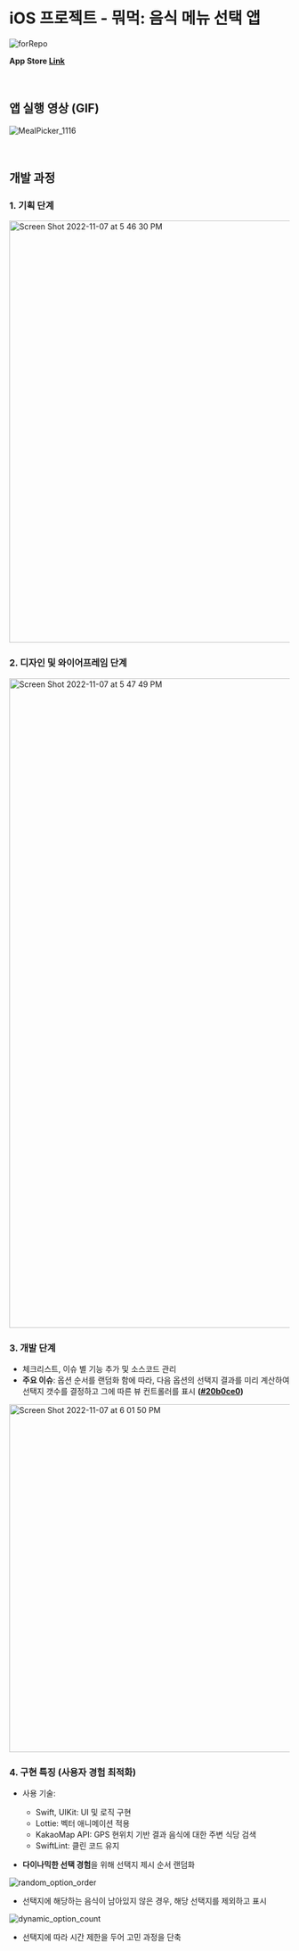 # iOS 프로젝트 - 뭐먹: 음식 메뉴 선택 앱

![forRepo](https://user-images.githubusercontent.com/30224335/205224523-79e485e2-4e39-4592-95a3-dcd7d5dfb66d.png)

**App Store [Link](https://apps.apple.com/kr/app/id1665835076)**

<br>


## 앱 실행 영상 (GIF)
![MealPicker_1116](https://user-images.githubusercontent.com/30224335/202123068-454aff84-e0e5-4536-8ec3-f5105b8e075c.gif)

<br>

## 개발 과정

### 1. 기획 단계
<img width="757" alt="Screen Shot 2022-11-07 at 5 46 30 PM" src="https://user-images.githubusercontent.com/30224335/200274217-4ea1cf52-3826-445c-8f84-45347604b255.png">

### 2. 디자인 및 와이어프레임 단계
<img width="1165" alt="Screen Shot 2022-11-07 at 5 47 49 PM" src="https://user-images.githubusercontent.com/30224335/200274242-67120b12-d9a2-448b-8a1c-b0b7a5d15ee2.png">

### 3. 개발 단계
- 체크리스트, 이슈 별 기능 추가 및 소스코드 관리
- **주요 이슈**: 옵션 순서를 랜덤화 함에 따라, 다음 옵션의 선택지 결과를 미리 계산하여 선택지 갯수를 결정하고 그에 따른 뷰 컨트롤러를 표시 **([#20b0ce0](https://github.com/beomwookang/iOS_MealPicker/commit/20b0ce0ff70c84f90e321b2acdb46f93f1efd84c))**
<img width="624" alt="Screen Shot 2022-11-07 at 6 01 50 PM" src="https://user-images.githubusercontent.com/30224335/200274280-a97af3e2-5044-4416-af18-aeb7e1c76fd2.png">

### 4. 구현 특징 (사용자 경험 최적화)

- 사용 기술: 
  - Swift, UIKit: UI 및 로직 구현
  - Lottie: 벡터 애니메이션 적용
  - KakaoMap API: GPS 현위치 기반 결과 음식에 대한 주변 식당 검색
  - SwiftLint: 클린 코드 유지

- **다이나믹한 선택 경험**을 위해 선택지 제시 순서 랜덤화

![random_option_order](https://user-images.githubusercontent.com/30224335/200274322-7b9bb87f-55f0-4a54-8420-7b6559207e3d.jpg)

- 선택지에 해당하는 음식이 남아있지 않은 경우, 해당 선택지를 제외하고 표시

![dynamic_option_count](https://user-images.githubusercontent.com/30224335/200274342-dd655c2e-d075-4d58-9e14-6d0f3e2d569c.jpg)

- 선택지에 따라 시간 제한을 두어 고민 과정을 단축 
